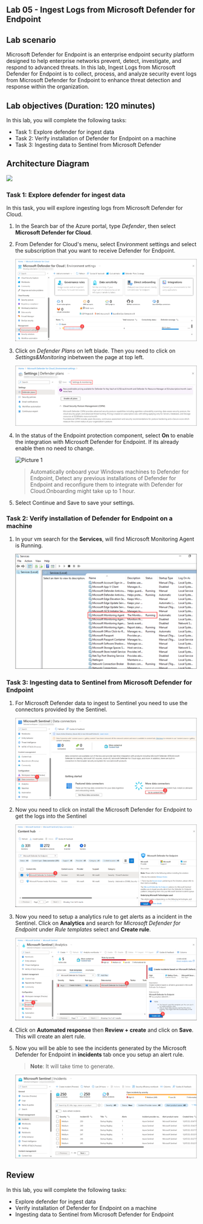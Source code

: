 ## Lab 05 - Ingest Logs from Microsoft Defender for Endpoint

## Lab scenario
Microsoft Defender for Endpoint is an enterprise endpoint security platform designed to help enterprise networks prevent, detect, investigate, and respond to advanced threats. In this lab, Ingest Logs from Microsoft Defender for Endpoint is to collect, process, and analyze security event logs from Microsoft Defender for Endpoint to enhance threat detection and response within the organization.

## Lab objectives (Duration: 120 minutes)

In this lab, you will complete the following tasks:
- Task 1: Explore defender for ingest data
- Task 2: Verify installation of Defender for Endpoint on a machine
- Task 3: Ingesting data to Sentinel from Microsoft Defender

## Architecture Diagram

   ![](../media/lab07.png)

### Task 1: Explore defender for ingest data 

In this task, you will explore ingesting logs from Microsoft Defender for Cloud.

1. In the Search bar of the Azure portal, type *Defender*, then select **Microsoft Defender for Cloud**.

1. From Defender for Cloud's menu, select Environment settings and select the subscription that you want to receive Defender for Endpoint.

     ![Picture 1](../media/image_50.png)

1. Click on *Defender Plans* on left blade. Then you need to click on *Settings&Monitoring* inbetween the page at top left.

    ![](../media/image_49.png)

1. In the status of the Endpoint protection component, select **On** to enable the integration with Microsoft Defender for Endpoint. If its already enable then no need to change.

   ![Picture 1](../media/Endpoint_Protection_1.png)
   
   > Automatically onboard your Windows machines to Defender for Endpoint, Detect any previous installations of Defender for Endpoint and reconfigure them to integrate with Defender for Cloud.Onboarding might take up to 1 hour.

1. Select Continue and Save to save your settings.

### Task 2: Verify installation of Defender for Endpoint on a machine

1. In your vm search for the **Services**, will find Microsoft Monitoring Agent is Running.

   ![Picture 1](../media/image_46.png)   

### Task 3: Ingesting data to Sentinel from Microsoft Defender for Endpoint 

1. For Microsoft Defender data to ingest to Sentinel you need to use the connectors provided by the Sentinel.

   ![Picture 1](../media/image_44.png)

1. Now you need to click on install the Microsoft Defender for Endpoint to get the logs into the Sentinel

   ![Picture 1](../media/image_51.png)

1. Now you need to setup a analytics rule to get alerts as a incident in the Sentinel. Click on **Analytics** and search for *Microsoft Defender for Endpoint* under *Rule templates* select and **Create rule**.
   
   ![Picture 1](../media/image_52.png)

1. Click on **Automated response** then **Review + create** and click on **Save**. This will create an alert rule.

1. Now you will be able to see the incidents generated by the Microsoft Defender for Endpoint in **incidents** tab once you setup an alert rule.
   >**Note**: It will take time to generate.    

   ![Picture 1](../media/image_54.png)   

## Review
In this lab, you will complete the following tasks:
- Explore defender for ingest data
- Verify installation of Defender for Endpoint on a machine
- Ingesting data to Sentinel from Microsoft Defender for Endpoint
